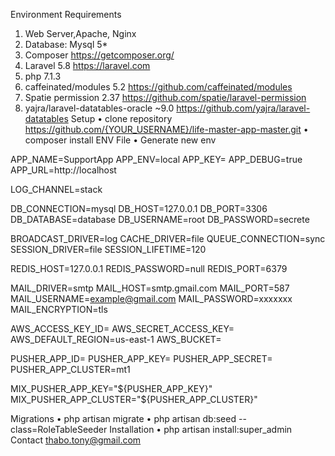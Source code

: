 Environment Requirements
1.	Web Server,Apache, Nginx
2.	Database: Mysql 5*
3.	Composer https://getcomposer.org/
4.	Laravel 5.8 https://laravel.com
5.	php 7.1.3
6.	caffeinated/modules 5.2 https://github.com/caffeinated/modules
7.	Spatie permission 2.37 https://github.com/spatie/laravel-permission
8.	yajra/laravel-datatables-oracle ~9.0 https://github.com/yajra/laravel-datatables
Setup
•	clone repository https://github.com/{YOUR_USERNAME}/life-master-app-master.git
•	composer install
ENV File
•	Generate new env


APP_NAME=SupportApp
APP_ENV=local
APP_KEY=
APP_DEBUG=true
APP_URL=http://localhost


LOG_CHANNEL=stack


DB_CONNECTION=mysql
DB_HOST=127.0.0.1
DB_PORT=3306
DB_DATABASE=database
DB_USERNAME=root
DB_PASSWORD=secrete


BROADCAST_DRIVER=log
CACHE_DRIVER=file
QUEUE_CONNECTION=sync
SESSION_DRIVER=file
SESSION_LIFETIME=120


REDIS_HOST=127.0.0.1
REDIS_PASSWORD=null
REDIS_PORT=6379


MAIL_DRIVER=smtp
MAIL_HOST=smtp.gmail.com
MAIL_PORT=587
MAIL_USERNAME=example@gmail.com
MAIL_PASSWORD=xxxxxxx
MAIL_ENCRYPTION=tls

AWS_ACCESS_KEY_ID=
AWS_SECRET_ACCESS_KEY=
AWS_DEFAULT_REGION=us-east-1
AWS_BUCKET=


PUSHER_APP_ID=
PUSHER_APP_KEY=
PUSHER_APP_SECRET=
PUSHER_APP_CLUSTER=mt1


MIX_PUSHER_APP_KEY="${PUSHER_APP_KEY}"
MIX_PUSHER_APP_CLUSTER="${PUSHER_APP_CLUSTER}"


Migrations
•	php artisan migrate
•	php artisan db:seed --class=RoleTableSeeder
Installation
•	php artisan install:super_admin
Contact
thabo.tony@gmail.com
